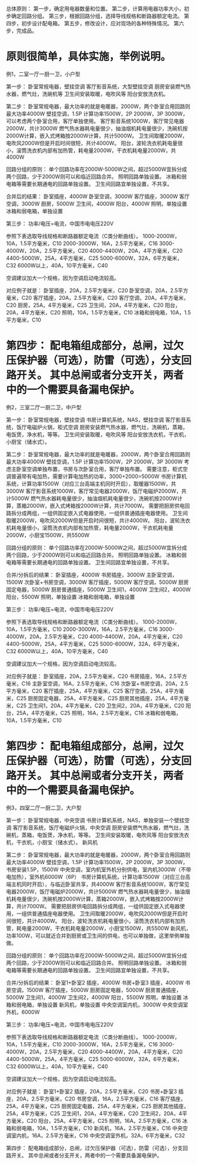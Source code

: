 总体原则：
第一步，确定用电器数量和位置。
第二步，计算用电器功率大小，初步确定回路分组。
第三步，根据回路分组，选择导线规格和断路器额定电流。
第四步，初步设计配电箱。
第五步，修改设计，应对现场的各种特殊情况。
第六步，完成品。

原则很简单，具体实施，举例说明。
===
例1，二室一厅一厨一卫，小户型

第一步：
卧室常规电器，壁挂空调
客厅影音系统，大型壁挂空调
厨房安装燃气热水器，燃气灶，洗碗机等
卫生间安装取暖，电吹风等
阳台安放洗衣机。

第二步：
卧室常规电器，最大功率的就是电暖器，2000W，两个卧室合用回路则最大功率4000W
壁挂空调，1.5P 计算功率1500W，2P 2000W，3P 3000W，可以考虑两个卧室合用，客厅单独使用。
客厅影音系统1000W，客厅常见电器2000W，共计3000W
燃气热水器耗电量很少，抽油烟机耗电量很少，洗碗机按2000W计算，嵌入式烤箱按2000W计算，共计5000W。
卫生间取暖2000W，电吹风2000W但是开启时间很短，共计4000W。
阳台，波轮洗衣机耗电量很小，滚筒洗衣机内部有加热管，耗电量2000W，干衣机耗电量2000W，共4000W

回路分组的原则：
单个回路功率在2000W-5000W之间，超过5000W宜拆分成两个回路，少于2000W则可以和临近回路合并。
照明回路单独设置。
冰箱和弱电箱等需要长期通电的回路单独设置。
卫生间回路宜单独设置，不共享。

合并后的结果：
卧室插座，4000W
卧室空调，3000W
客厅插座，3000W
客厅空调，3000W
厨房，5000W
卫生间，4000W
阳台，4000W
照明，单独设置
冰箱和弱电箱，单独设置

第三步：
功率/电压=电流，中国市电电压220V

参照下表选取导线规格和断路器额定电流（C类分断曲线）。
1000-2000W，10A，1.5平方毫米，C10
2000-3000W，16A，2.5平方毫米，C16
3000-4000W，20A，2.5平方毫米，C20
4000-4400W，20A，4平方毫米，C20
4400-5000W，25A，4平方毫米，C25
5000-6000W，32A，6平方毫米，C32
6000W以上，40A，10平方毫米，C40

空调建议加大一个规格，因为空调启动电流较高。

对应例子就是：
卧室插座，20A，2.5平方毫米，C20
卧室空调，20A，2.5平方毫米，C20
客厅插座，20A，2.5平方毫米，C20
客厅空调，20A，4平方毫米，C20
厨房，25A，4平方毫米，C25
卫生间，20A，4平方毫米，C20
阳台，20A，4平方毫米，C20
照明，10A，1.5平方毫米，C10
冰箱和弱电箱，10A，1.5平方毫米，C10

第四步：
配电箱组成部分，总闸，过欠压保护器（可选），防雷（可选），分支回路开关。
其中总闸或者分支开关，两者中的一个需要具备漏电保护。
===
例2，三室二厅一厨二卫，中户型

第一步：
卧室常规电器，壁挂空调
书房计算机系统，NAS，壁挂空调
客厅影音系统，饭厅电磁炉火锅，柜式空调
厨房安装燃气热水器，燃气灶，洗碗机，蒸箱，电饭煲，净水机，等等。
卫生间安装取暖，电吹风等
阳台安放洗衣机，干衣机，小厨宝（储水式）。

第二步：
卧室常规电器，最大功率的就是电暖器，2000W，两个卧室合用回路则最大功率4000W
壁挂空调，1.5P 计算功率1500W，2P 2000W，3P 3000W
考虑主卧室空调单独布置，书房与次卧室合用，客厅单独布置。
需要注意，柜式空调普遍带有电加热，需要计算电加热的功率，3000+2000=5000W
书房计算机系统，计算功率1500W（对应三台高端主机同时开启），取暖器1500W，共3000W
客厅影音系统1000W，客厅常见电器2000W，饭厅电磁炉2000W，共计5000W
燃气热水器耗电量很少，抽油烟机耗电量很少，洗碗机按2000W计算，蒸箱2000W，嵌入式烤箱按2000W计算，共计7000W。
需要把厨房供电回路拆分成两组，一组供固定嵌入式电器使用，一组供普通插座电器使用。
卫生间取暖2000W，电吹风2000W但是开启时间很短，共计4000W。
阳台，波轮洗衣机耗电量很小，滚筒洗衣机内部有加热管，耗电量2000W，干衣机耗电量2000W，小厨宝1500W，共5500W

回路分组的原则：
单个回路功率在2000W-5000W之间，超过5000W宜拆分成两个回路，少于2000W则可以和临近回路合并。
照明回路单独设置。
冰箱和弱电箱等需要长期通电的回路单独设置。
卫生间回路宜单独设置，不共享。

合并/分拆后的结果：
卧室插座，4000W
书房插座，3000W
主卧室空调，1500W
次卧室+书房空调，3000W
客厅插座，5000W
客厅空调，5000W
厨房固定电器，5000W
厨房普通插座，5000W
卫生间1，4000W
卫生间2，4000W
阳台，5500W
照明，单独设置
冰箱和弱电箱，单独设置

第三步：
功率/电压=电流，中国市电电压220V

参照下表选取导线规格和断路器额定电流（C类分断曲线）。
1000-2000W，10A，1.5平方毫米，C10
2000-3000W，16A，2.5平方毫米，C16
3000-4000W，20A，2.5平方毫米，C20
4000-4400W，20A，4平方毫米，C20
4400-5000W，25A，4平方毫米，C25
5000-6000W，32A，6平方毫米，C32
6000W以上，40A，10平方毫米，C40

空调建议加大一个规格，因为空调启动电流较高。

对应例子就是：
卧室插座，20A，2.5平方毫米，C20
书房插座，16A，2.5平方毫米，C16
主卧室空调，16A，2.5平方毫米，C16
次卧室+书房空调，20A，2.5平方毫米，C20
客厅插座，25A，4平方毫米，C25
客厅空调，25A，4平方毫米，C25
厨房固定电器，25A，4平方毫米，C25
厨房其他插座，25A，4平方毫米，C25
卫生间1，20A，4平方毫米，C20
卫生间2，20A，4平方毫米，C20
阳台，25A，4平方毫米，C25
照明，16A，2.5平方毫米，C16
冰箱和弱电箱，10A，1.5平方毫米，C10

第四步：
配电箱组成部分，总闸，过欠压保护器（可选），防雷（可选），分支回路开关。
其中总闸或者分支开关，两者中的一个需要具备漏电保护。
===
例3，四室二厅一厨二卫，大户型

第一步：
卧室常规电器，中央空调
书房计算机系统，NAS，单独安装一个壁挂空调
客厅影音系统，饭厅电磁炉火锅，中央空调
厨房安装燃气热水器，燃气灶，洗碗机，蒸箱，电饭煲，净水机，等等。
卫生间安装取暖，电吹风等
阳台安放洗衣机，干衣机，小厨宝（储水式）。
新风机

第二步：
卧室常规电器，最大功率的就是电暖器，2000W，两个卧室合用回路则最大功率4000W
壁挂空调，1.5P 计算功率1500W，2P 2000W，3P 3000W，书房安装1.5P，1500W
中央空调，室内机室外机分别供电，室内机3000W（不带电加热），室外机6000W（6P）
书房计算机系统，计算功率1500W（对应三台高端主机同时开启），与临近卧室共享，共4000W
客厅影音系统1000W，客厅常见电器2000W，饭厅电磁炉2000W，共计5000W
燃气热水器耗电量很少，抽油烟机耗电量很少，洗碗机按2000W计算，蒸箱2000W，嵌入式烤箱按2000W计算，共计7000W。
需要把厨房供电回路拆分成两组，一组供固定嵌入式电器使用，一组供普通插座电器使用。
卫生间取暖2000W，电吹风2000W但是开启时间很短，共计4000W。
阳台，波轮洗衣机耗电量很小，滚筒洗衣机内部有加热管，耗电量2000W，干衣机耗电量2000W，小厨宝1500W，共5500W
新风机，功率100W，可以就近合并到厨房或卫生间的供电，也可以单独做，这里举例单独做。

回路分组的原则：
单个回路功率在2000W-5000W之间，超过5000W宜拆分成两个回路，少于2000W则可以和临近回路合并。
照明回路单独设置。
冰箱和弱电箱等需要长期通电的回路单独设置。
卫生间回路宜单独设置，不共享。

合并/分拆后的结果：
卧室1+卧室2 插座，4000W
书房+卧室3 插座，4000W
书房空调，1500W
客厅插座，5000W
厨房固定电器，5000W
厨房普通插座，5000W
卫生间1，4000W
卫生间2，4000W
阳台，5500W
照明，单独设置
冰箱和弱电箱，单独设置
新风机，单独设置
中央空调室内机，3000W
中央空调室外机，6000W

第三步：
功率/电压=电流，中国市电电压220V

参照下表选取导线规格和断路器额定电流（C类分断曲线）。
1000-2000W，10A，1.5平方毫米，C10
2000-3000W，16A，2.5平方毫米，C16
3000-4000W，20A，2.5平方毫米，C20
4000-4400W，20A，4平方毫米，C20
4400-5000W，25A，4平方毫米，C25
5000-6000W，32A，6平方毫米，C32
6000W以上，40A，10平方毫米，C40

空调建议加大一个规格，因为空调启动电流较高。

对应例子就是：
卧室1+卧室2 插座，20A，2.5平方毫米，C20
书房+卧室3 插座，20A，2.5平方毫米，C20
书房空调，16A，2.5平方毫米，C16
客厅插座，25A，4平方毫米，C25
厨房固定电器，25A，4平方毫米，C25
厨房其他插座，25A，4平方毫米，C25
卫生间1，20A，4平方毫米，C20
卫生间2，20A，4平方毫米，C20
阳台，25A，4平方毫米，C25
照明，16A，2.5平方毫米，C16
冰箱和弱电箱，10A，1.5平方毫米，C10
新风机，16A，2.5平方毫米，C16
中央空调室内机，16A，2.5平方毫米，C16
中央空调室外机，32A，6平方毫米，C32

第四步：
配电箱组成部分，总闸，过欠压保护器（可选），防雷（可选），分支回路开关。
其中总闸或者分支开关，两者中的一个需要具备漏电保护。
